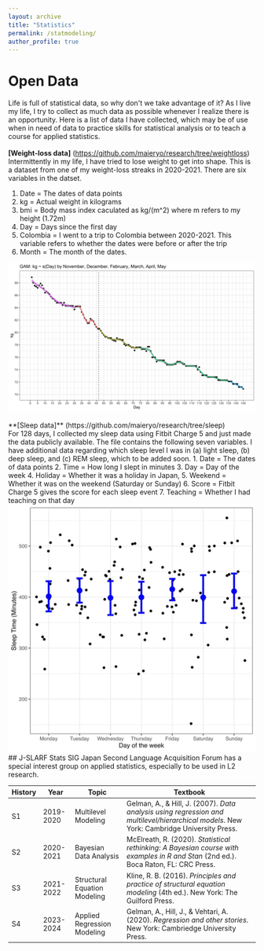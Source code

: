 ```yaml
---
layout: archive
title: "Statistics"
permalink: /statmodeling/
author_profile: true
---
```

# Open Data
Life is full of statistical data, so why don't we take advantage of it? As I live my life, I try to collect as much data as possible whenever I realize there is an opportunity. Here is a list of data I have collected, which may be of use when in need of data to practice skills for statistical analysis or to teach a course for applied statistics.
<br>
<br>
**[Weight-loss data]** (https://github.com/maieryo/research/tree/weightloss) <br>
Intermittently in my life, I have tried to lose weight to get into shape. This is a dataset from one of my weight-loss streaks in 2020-2021. There are six variables in the datset.
1. Date = The dates of data points
2. kg = Actual weight in kilograms
3. bmi = Body mass index caculated as kg/(m^2) where m refers to my height (1.72m)
4. Day = Days since the first day
5. Colombia = I went to a trip to Colombia between 2020-2021. This variable refers to whether the dates were before or after the trip
6. Month = The month of the dates.
<img src="https://github.com/maieryo/maieryo.github.io/blob/master/_pages/MonthsGAM.png" width="600">
<br>
<br>
**[Sleep data]** (https://github.com/maieryo/research/tree/sleep)<br>
For 128 days, I collected my sleep data using Fitbit Charge 5 and just made the data publicly available. The file contains the following seven variables. I have additional data regarding which sleep level I was in (a) light sleep, (b) deep sleep, and (c) REM sleep, which to be added soon. 
1. Date = The dates of data points
2. Time = How long I slept in minutes
3. Day = Day of the week
4. Holiday = Whether it was a holiday in Japan,
5. Weekend = Whether it was on the weekend (Saturday or Sunday)
6. Score = Fitbit Charge 5 gives the score for each sleep event
7. Teaching = Whether I had teaching on that day
<img src="https://github.com/maieryo/maieryo.github.io/blob/master/_pages/SleepDay.jpeg" width="600">
<br>
## J-SLARF Stats SIG
Japan Second Language Acquisition Forum has a special interest group on applied statistics, especially to be used in L2 research. 

| History | Year        | Topic                          |Textbook    |
| --------| ------------| -------------------------------|------------|
| S1      | 2019-2020   | Multilevel Modeling            | Gelman, A., & Hill, J. (2007). *Data analysis using regression and multilevel/hierarchical models*. New York: Cambridge University Press. |
| S2      | 2020-2021   | Bayesian Data Analysis   | McElreath, R. (2020). *Statistical rethinking: A Bayesian course with examples in R and Stan* (2nd ed.). Boca Raton, FL: CRC Press.          |
| S3      | 2021-2022   | Structural Equation Modeling   | Kline, R. B. (2016). *Principles and practice of structural equation modeling* (4th ed.). New York: The Guilford Press.                  |
| S4      | 2023-2024   | Applied Regression Modeling    | Gelman, A., Hill, J., & Vehtari, A. (2020). *Regression and other stories*. New York: Cambriedge University Press.                   |
